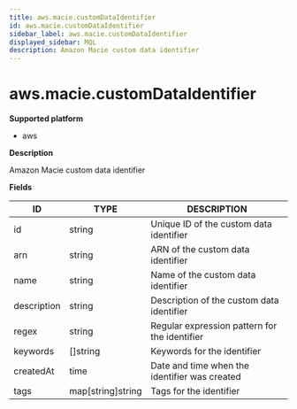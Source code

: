 ```yaml
---
title: aws.macie.customDataIdentifier
id: aws.macie.customDataIdentifier
sidebar_label: aws.macie.customDataIdentifier
displayed_sidebar: MQL
description: Amazon Macie custom data identifier
---
```


# aws.macie.customDataIdentifier

**Supported platform**

- aws

**Description**

Amazon Macie custom data identifier

**Fields**

| ID          | TYPE              | DESCRIPTION                                   |
| ----------- | ----------------- | --------------------------------------------- |
| id          | string            | Unique ID of the custom data identifier       |
| arn         | string            | ARN of the custom data identifier             |
| name        | string            | Name of the custom data identifier            |
| description | string            | Description of the custom data identifier     |
| regex       | string            | Regular expression pattern for the identifier |
| keywords    | &#91;&#93;string  | Keywords for the identifier                   |
| createdAt   | time              | Date and time when the identifier was created |
| tags        | map[string]string | Tags for the identifier                       |
